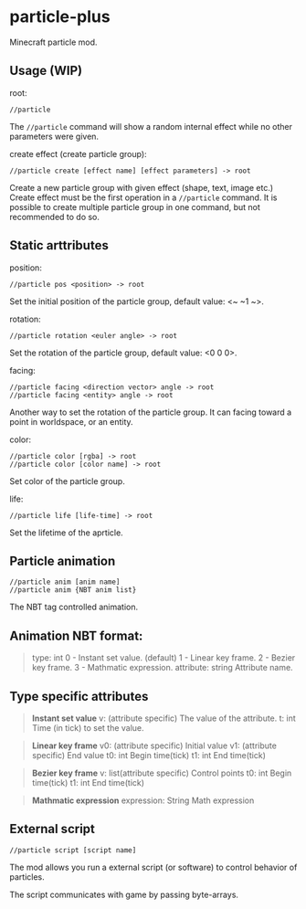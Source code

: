 # particle-plus
Minecraft particle mod.
## Usage (WIP)
root:
```
//particle
```
The `//particle` command will show a random internal effect while no other parameters were given.

create effect (create particle group):
```
//particle create [effect name] [effect parameters] -> root
```
Create a new particle group with given effect (shape, text, image etc.)
Create effect must be the first operation in a `//particle` command.
It is possible to create multiple particle group in one command, but not recommended to do so.
## Static arttributes
position:
```
//particle pos <position> -> root
```
Set the initial position of the particle group, default value: <~ ~1 ~>.

rotation:
```
//particle rotation <euler angle> -> root
```
Set the rotation of the particle group, default value: <0 0 0>.

facing:
```
//particle facing <direction vector> angle -> root
//particle facing <entity> angle -> root
```
Another way to set the rotation of the particle group.
It can facing toward a point in worldspace, or an entity.

color:
```
//particle color [rgba] -> root
//particle color [color name] -> root
```
Set color of the particle group.

life:
```
//particle life [life-time] -> root
```
Set the lifetime of the aprticle.

## Particle animation
```
//particle anim [anim name]
//particle anim {NBT anim list}
```
The NBT tag controlled animation.

## Animation NBT format:
>type: int
>    0 - Instant set value. (default)
>    1 - Linear key frame.
>    2 - Bezier key frame.
>    3 - Mathmatic expression.
>attribute: string
>    Attribute name.

## Type specific attributes
>**Instant set value**
>v: (attribute specific)
>   The value of the attribute.
>t: int
>   Time (in tick) to set the value.

>**Linear key frame**
>v0: (attribute specific)
>   Initial value
>v1: (attribute specific)
>   End value
>t0: int
>   Begin time(tick)
>t1: int
>   End time(tick)

>**Bezier key frame**
>v: list(attribute specific)
>   Control points
>t0: int
>   Begin time(tick)
>t1: int
>   End time(tick)

>**Mathmatic expression**
>expression: String
>   Math expression

## External script
```
//particle script [script name]
```
The mod allows you run a external script (or software) to control behavior of particles.

The script communicates with game by passing byte-arrays.
